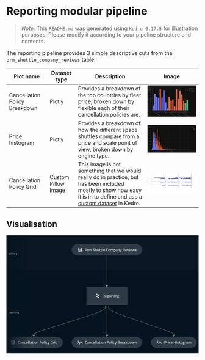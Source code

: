 # Reporting modular pipeline

> *Note:* This `README.md` was generated using `Kedro 0.17.5` for illustration purposes. Please modify it according to your pipeline structure and contents.

The reporting pipeline provides 3 simple descriptive cuts from the `prm_shuttle_company_reviews` table:

|Plot name|Dataset type|Description|Image|
|-|-|-|-|
|Cancellation Policy Breakdown|Plotly|Provides a breakdown of the top countries by fleet price, broken down by flexible each of their cancellation policies are.|![bar](../../../../.tours/images/bar_chart.png)|
|Price histogram|Plotly|Provides a breakdown of how the different space shuttles compare from a price and scale point of view, broken down by engine type. |![hist](../../../../.tours/images/histogram.png)|
|Cancellation Policy Grid|Custom Pillow Image|This image is not something that we would really do in practice, but has been included mostly to show how easy it is in to define and use a [custom dataset](https://kedro.readthedocs.io/en/stable/07_extend_kedro/03_custom_datasets.html) in Kedro. |![grid](../../../../.tours/images/grid.png)|

## Visualisation

![ingestion](../../../../.tours/images/reporting.png)
